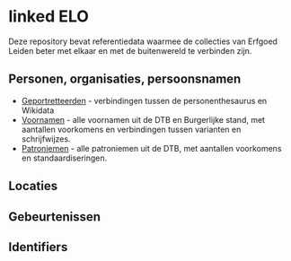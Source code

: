 # linked ELO

Deze repository bevat referentiedata waarmee de collecties van Erfgoed Leiden beter met elkaar en met de buitenwereld te verbinden zijn.

## Personen, organisaties, persoonsnamen

- [Geportretteerden](geportretteerden) - verbindingen tussen de personenthesaurus en Wikidata
- [Voornamen](voornamen) - alle voornamen uit de DTB en Burgerlijke stand, met aantallen voorkomens en verbindingen tussen varianten en schrijfwijzes.
- [Patroniemen](patroniemen) - alle patroniemen uit de DTB, met aantallen voorkomens en standaardiseringen.


## Locaties

## Gebeurtenissen

## Identifiers

